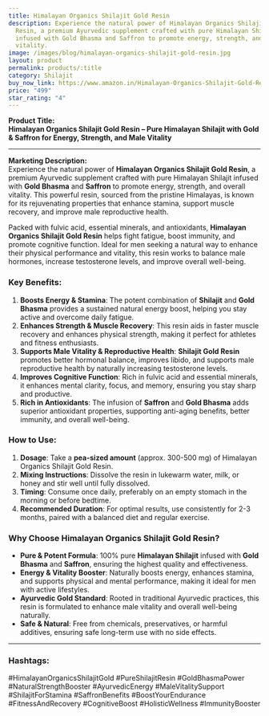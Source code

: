 ```yaml
---
title: Himalayan Organics Shilajit Gold Resin
description: Experience the natural power of Himalayan Organics Shilajit Gold
  Resin, a premium Ayurvedic supplement crafted with pure Himalayan Shilajit
  infused with Gold Bhasma and Saffron to promote energy, strength, and overall
  vitality.
image: /images/blog/himalayan-organics-shilajit-gold-resin.jpg
layout: product
permalink: products/:title
category: Shilajit
buy_now_link: ﻿https://www.amazon.in/Himalayan-Organics-Shilajit-Gold-Resin/dp/B0CJJDZZPZ/ref=sr_1_26?crid=1YY2DLXEMCWUZ&tag=m0150-21
price: "499"
star_rating: "4"
---
```

**Product Title:**  
**Himalayan Organics Shilajit Gold Resin – Pure Himalayan Shilajit with Gold & Saffron for Energy, Strength, and Male Vitality**

---

**Marketing Description:**  
Experience the natural power of **Himalayan Organics Shilajit Gold Resin**, a premium Ayurvedic supplement crafted with pure Himalayan Shilajit infused with **Gold Bhasma** and **Saffron** to promote energy, strength, and overall vitality. This powerful resin, sourced from the pristine Himalayas, is known for its rejuvenating properties that enhance stamina, support muscle recovery, and improve male reproductive health.

Packed with fulvic acid, essential minerals, and antioxidants, **Himalayan Organics Shilajit Gold Resin** helps fight fatigue, boost immunity, and promote cognitive function. Ideal for men seeking a natural way to enhance their physical performance and vitality, this resin works to balance male hormones, increase testosterone levels, and improve overall well-being.

### **Key Benefits**:
1. **Boosts Energy & Stamina**: The potent combination of **Shilajit** and **Gold Bhasma** provides a sustained natural energy boost, helping you stay active and overcome daily fatigue.
2. **Enhances Strength & Muscle Recovery**: This resin aids in faster muscle recovery and enhances physical strength, making it perfect for athletes and fitness enthusiasts.
3. **Supports Male Vitality & Reproductive Health**: **Shilajit Gold Resin** promotes better hormonal balance, improves libido, and supports male reproductive health by naturally increasing testosterone levels.
4. **Improves Cognitive Function**: Rich in fulvic acid and essential minerals, it enhances mental clarity, focus, and memory, ensuring you stay sharp and productive.
5. **Rich in Antioxidants**: The infusion of **Saffron** and **Gold Bhasma** adds superior antioxidant properties, supporting anti-aging benefits, better immunity, and overall well-being.

### **How to Use**:
1. **Dosage**: Take a **pea-sized amount** (approx. 300-500 mg) of Himalayan Organics Shilajit Gold Resin.
2. **Mixing Instructions**: Dissolve the resin in lukewarm water, milk, or honey and stir well until fully dissolved.
3. **Timing**: Consume once daily, preferably on an empty stomach in the morning or before bedtime.
4. **Recommended Duration**: For optimal results, use consistently for 2-3 months, paired with a balanced diet and regular exercise.

### **Why Choose Himalayan Organics Shilajit Gold Resin?**
- **Pure & Potent Formula**: 100% pure **Himalayan Shilajit** infused with **Gold Bhasma** and **Saffron**, ensuring the highest quality and effectiveness.
- **Energy & Vitality Booster**: Naturally boosts energy, enhances stamina, and supports physical and mental performance, making it ideal for men with active lifestyles.
- **Ayurvedic Gold Standard**: Rooted in traditional Ayurvedic practices, this resin is formulated to enhance male vitality and overall well-being naturally.
- **Safe & Natural**: Free from chemicals, preservatives, or harmful additives, ensuring safe long-term use with no side effects.

---

### **Hashtags**:  
#HimalayanOrganicsShilajitGold #PureShilajitResin #GoldBhasmaPower #NaturalStrengthBooster #AyurvedicEnergy #MaleVitalitySupport #ShilajitForStamina #SaffronBenefits #BoostYourEndurance #FitnessAndRecovery #CognitiveBoost #HolisticWellness #ImmunityBooster
